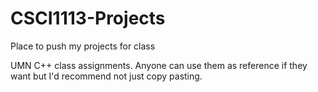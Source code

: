 # CSCI1113-Projects
Place to push my projects for class

UMN C++ class assignments. Anyone can use them as reference if they want but I'd recommend not just copy pasting.

